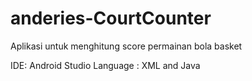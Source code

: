 # anderies-CourtCounter
Aplikasi untuk menghitung score permainan bola basket

IDE: Android Studio
Language : XML and Java

